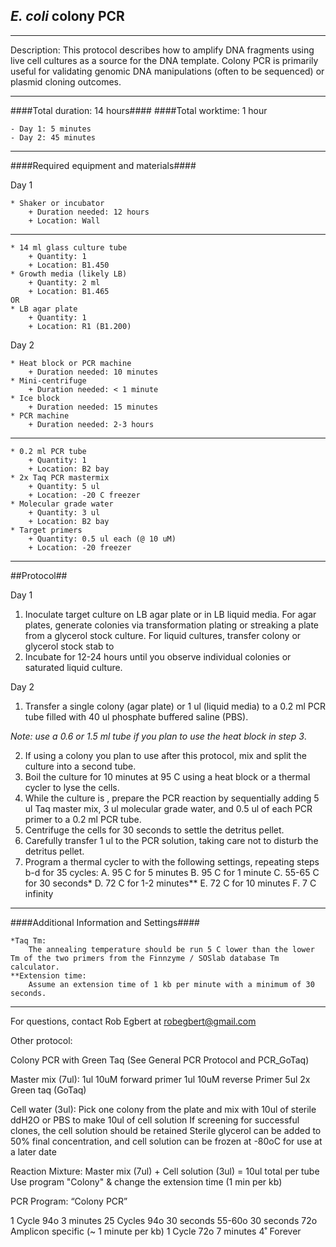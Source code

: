 _E. coli_ colony PCR
--------------
- - - - - - - - - - - - - - - - - - - - - - - - - - - - - - - - - - - - - - - - - - - -
Description: This protocol describes how to amplify DNA fragments using live cell cultures as a source for the DNA template. Colony PCR is primarily useful for validating genomic DNA manipulations (often to be sequenced) or plasmid cloning outcomes.

- - - - - - - - - - - - - - - - - - - - - - - - - - - - - - - - - - - - - - - - - - - -
####Total duration: 14 hours####
####Total worktime: 1 hour

    - Day 1: 5 minutes
    - Day 2: 45 minutes
    
- - - - - - - - - - - - - - - - - - - - - - - - - - - - - - - - - - - - - - - - - - - -

####Required equipment and materials####

Day 1

    * Shaker or incubator
        + Duration needed: 12 hours
        + Location: Wall
  
------

    * 14 ml glass culture tube
        + Quantity: 1
        + Location: B1.450
    * Growth media (likely LB)
    	+ Quantity: 2 ml
    	+ Location: B1.465
    OR
    * LB agar plate
        + Quantity: 1
        + Location: R1 (B1.200)

Day 2

    * Heat block or PCR machine
        + Duration needed: 10 minutes
    * Mini-centrifuge
        + Duration needed: < 1 minute
	* Ice block
		+ Duration needed: 15 minutes
    * PCR machine
        + Duration needed: 2-3 hours
        
---------

        
    * 0.2 ml PCR tube
        + Quantity: 1
        + Location: B2 bay
    * 2x Taq PCR mastermix
        + Quantity: 5 ul
        + Location: -20 C freezer
    * Molecular grade water
        + Quantity: 3 ul
        + Location: B2 bay
    * Target primers
        + Quantity: 0.5 ul each (@ 10 uM)
        + Location: -20 freezer
    
- - - - - - - - - - - - - - - - - - - - - - - - - - - - - - - - - - - - - - - - - - - - 

##Protocol##

Day 1

1. Inoculate target culture on LB agar plate or in LB liquid media. For agar plates, generate colonies via transformation plating or streaking a plate from a glycerol stock culture. For liquid cultures, transfer colony or glycerol stock stab to  
2. Incubate for 12-24 hours until you observe individual colonies or saturated liquid culture.

Day 2

1. Transfer a single colony (agar plate) or 1 ul (liquid media) to a 0.2 ml PCR tube filled with 40 ul phosphate buffered saline (PBS). 

_Note: use a 0.6 or 1.5 ml tube if you plan to use the heat block in step 3_.

2. If using a colony you plan to use after this protocol, mix and split the culture into a second tube.
3. Boil the culture for 10 minutes at 95 C using a heat block or a thermal cycler to lyse the cells.
4. While the culture is , prepare the PCR reaction by sequentially adding 5 ul Taq master mix, 3 ul molecular grade water, and 0.5 ul of each PCR primer to a 0.2 ml PCR tube.
4. Centrifuge the cells for 30 seconds to settle the detritus pellet.
5. Carefully transfer 1 ul to the PCR solution, taking care not to disturb the detritus pellet.
6. Program a thermal cycler to with the following settings, repeating steps b-d for 35 cycles:
	A. 95 C for 5 minutes
	B. 95 C for 1 minute
	C. 55-65 C for 30 seconds*
	D. 72 C for 1-2 minutes**
	E. 72 C for 10 minutes
	F. 7 C infinity
	
- - - - - - - - - - - - - - - - - - - - - - - - - - - - - - - - - - - - - - - - - - - -     
    
####Additional Information and Settings####

    *Taq Tm:
        The annealing temperature should be run 5 C lower than the lower Tm of the two primers from the Finnzyme / SOSlab database Tm calculator.
    **Extension time:
		Assume an extension time of 1 kb per minute with a minimum of 30 seconds.        

- - - - - - - - - - - - - - - - - - - - - - - - - - - - - - - - - - - - - - - - - - - - 
       
For questions, contact Rob Egbert at robegbert@gmail.com    













Other protocol:

Colony PCR with Green Taq (See General PCR Protocol and PCR_GoTaq)

Master mix (7ul): 1ul 10uM forward primer 1ul 10uM reverse Primer 5ul 2x Green taq (GoTaq)

Cell water (3ul): Pick one colony from the plate and mix with 10ul of sterile ddH2O or PBS to make 10ul of cell solution If screening for successful clones, the cell solution should be retained Sterile glycerol can be added to 50% final concentration, and cell solution can be frozen at -80oC for use at a later date

Reaction Mixture: Master mix (7ul) + Cell solution (3ul) = 10ul total per tube Use program "Colony" & change the extension time (1 min per kb)

PCR Program: “Colony PCR”

1 Cycle 94o 3 minutes 25 Cycles 94o 30 seconds 55-60o 30 seconds 72o Amplicon specific (~ 1 minute per kb) 1 Cycle 72o 7 minutes 4˚ Forever






